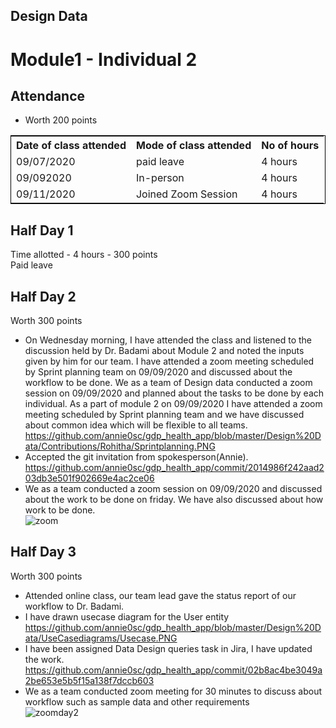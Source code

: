 ## Design Data
# Module1 - Individual 2

## Attendance
- Worth 200 points

<table style="width:100%;border: 1px solid black;">
<tr>
<th>Date of class attended</th>	
<th>Mode of class attended</th>
<th>No of hours</th>
</tr>
<tr>
<td>09/07/2020</td>
<td>paid leave</td>
<td>4 hours</td>
</tr>
<tr>
<td>09/092020</td>
<td>In-person</td>
<td> 4 hours</td>  
</tr>
<tr>
<td>09/11/2020</td>
<td>Joined Zoom Session</td>
<td> 4 hours</td>
</tr>
</table>

## Half Day 1
Time allotted - 4 hours - 300 points  
Paid leave

## Half Day 2
Worth 300 points
- On Wednesday morning, I have attended the class and listened to the discussion held by Dr. Badami about Module 2 and noted the inputs given by him for our team. I have attended a zoom meeting scheduled by Sprint planning team on 09/09/2020 and discussed about the workflow to be done. We as a team of Design data conducted a zoom session on 09/09/2020 and planned about the tasks to be done by each individual. As a part of module 2 on 09/09/2020 I have attended a zoom meeting scheduled by Sprint planning team and we have discussed about common idea which will be flexible to all teams.  
https://github.com/annie0sc/gdp_health_app/blob/master/Design%20Data/Contributions/Rohitha/Sprintplanning.PNG
- Accepted the git invitation from spokesperson(Annie).  
https://github.com/annie0sc/gdp_health_app/commit/2014986f242aad203db3e501f902669e4ac2ce06
- We as a team conducted a zoom session  on 09/09/2020 and discussed about the work to be done on friday. We have also discussed about how work to be done.  
![zoom](https://github.com/annie0sc/gdp_health_app/blob/master/Design%20Data/Contributions/Rohitha/Module2.PNG)

## Half Day 3
Worth 300 points
- Attended online class, our team lead gave the status report of our workflow to Dr. Badami.
- I have drawn usecase diagram for the User entity  
https://github.com/annie0sc/gdp_health_app/blob/master/Design%20Data/UseCasediagrams/Usecase.PNG
- I have been assigned Data Design queries task in Jira, I have updated the work.  
https://github.com/annie0sc/gdp_health_app/commit/02b8ac4be3049a2be653e5b5f15a138f7dccb603
- We as a team conducted zoom meeting for 30 minutes to discuss about workflow such as sample data and other requirements  
![zoomday2](https://github.com/annie0sc/gdp_health_app/blob/master/Design%20Data/Meetings/Zoom%20Meeting%209-11.png)

